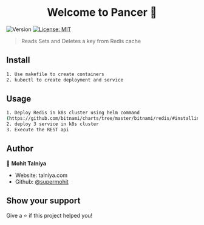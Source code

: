 <h1 align="center">Welcome to Pancer  👋</h1>
<p>
  <img alt="Version" src="https://img.shields.io/badge/version-v1-blue.svg?cacheSeconds=2592000" />
  <a href="#" target="_blank">
    <img alt="License: MIT" src="https://img.shields.io/badge/License-MIT-yellow.svg" />
  </a>
</p>

> Reads Sets and Deletes a key from Redis cache

## Install

```sh
1. Use makefile to create containers 
2. kubectl to create deployment and service
```

## Usage

```sh
1. Deploy Redis in k8s cluster using helm command 
(https://github.com/bitnami/charts/tree/master/bitnami/redis/#installing-the-chart)
2. deploy 3 service in k8s cluster 
3. Execute the REST api  
```

## Author

👤 **Mohit Talniya**

* Website: talniya.com
* Github: [@supermohit](https://github.com/supermohit)

## Show your support

Give a ⭐️ if this project helped you!
